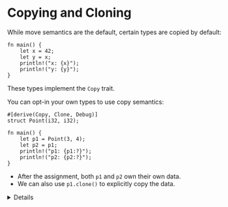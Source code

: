 # Copying and Cloning

While move semantics are the default, certain types are copied by default:

```rust,editable
fn main() {
    let x = 42;
    let y = x;
    println!("x: {x}");
    println!("y: {y}");
}
```

These types implement the `Copy` trait.

You can opt-in your own types to use copy semantics:

```rust,editable
#[derive(Copy, Clone, Debug)]
struct Point(i32, i32);

fn main() {
    let p1 = Point(3, 4);
    let p2 = p1;
    println!("p1: {p1:?}");
    println!("p2: {p2:?}");
}
```

- After the assignment, both `p1` and `p2` own their own data.
- We can also use `p1.clone()` to explicitly copy the data.

<details>

Copying and cloning are not the same thing:

- Copying refers to bitwise copies of memory regions and does not work on arbitrary objects.
- Copying does not allow for custom logic (unlike copy constructors in C++).
- Cloning is a more general operation and also allows for custom behavior by implementing the `Clone` trait.
- Copying does not work on types that implement the `Drop` trait.

In the above example, try the following:

- Add a `String` field to `struct Point`. It will not compile because `String` is not a `Copy` type.
- Remove `Copy` from the `derive` attribute. The compiler error is now in the `println!` for `p1`.
- Show that it works if you clone `p1` instead.

If students ask about `derive`, it is sufficient to say that this is a way to generate code in Rust
at compile time. In this case the default implementations of `Copy` and `Clone` traits are generated.

</details>
